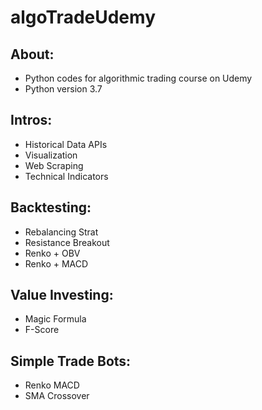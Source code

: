 # algoTradeUdemy 
## About: <br>
 * Python codes for algorithmic trading course on Udemy <br>
 * Python version 3.7 <br>
## Intros: <br>
 * Historical Data APIs <br>
 * Visualization <br>
 * Web Scraping <br>
 * Technical Indicators <br>
## Backtesting:  <br>
 * Rebalancing Strat <br>
 * Resistance Breakout <br>
 * Renko + OBV <br>
 * Renko + MACD <br>
## Value Investing:  <br>
 * Magic Formula <br>
 * F-Score <br>
## Simple Trade Bots:  <br>
 * Renko MACD <br>
 * SMA Crossover <br>
